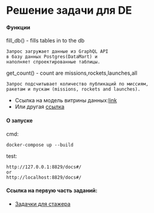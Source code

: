 # Решение задачи для DE

#### Функции

fill_db() - fills tables in to the db

    Запрос загружает данные из GraphQL API 
    в базу данных Postgres(DataMart) и 
    наполняет спроектированные таблицы.

    
get_count() - count are missions,rockets,launches,all
    
    Запрос подсчитывает количество публикаций по миссиям,
    ракетам и пускам (missions, rockets and launches).

 * Ссылка на модель витрины данных:[link](https://viewer.diagrams.net/?tags=%7B%7D&highlight=0000ff&edit=_blank&layers=1&nav=1#G1LdWpUr9a_i2OA4yab1InDnmiPj4aWIft/)
 * Или другая [ссылка]()

#### О запуске
 
 cmd:

    docker-compose up --build
 test:

    http://127.0.0.1:8829/docs#/
    or
    http://localhost:8829/docs#/

#### Ссылка на первую часть заданий:

 * [Задачки для стажера]()



